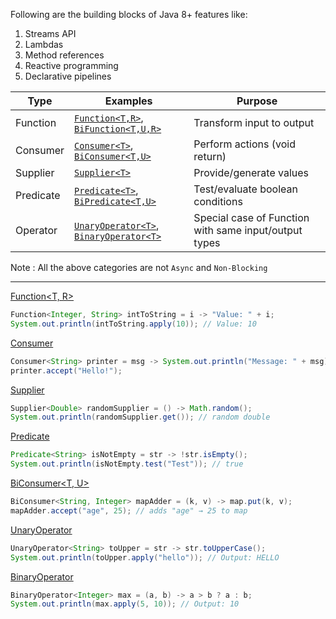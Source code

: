 Following are the building blocks of Java 8+ features like:
1) Streams API
2) Lambdas
3) Method references
4) Reactive programming
5) Declarative pipelines

| Type      | Examples                             | Purpose                                      |
|-----------|--------------------------------------|----------------------------------------------|
| Function  | [`Function<T,R>`](https://github.com/mnp014/Java/blob/master/Java8/Functional%20Interface%20/Function%3CT%2C%20R%3E.md), [`BiFunction<T,U,R>`](https://github.com/mnp014/Java/blob/master/Java8/Functional%20Interface%20/BiFunction%3CT%2C%20U%2C%20R%3E.md) | Transform input to output                    |
| Consumer  | [`Consumer<T>`](https://github.com/mnp014/Java/blob/master/Java8/Functional%20Interface%20/Consumer%3CT%3E.md), [`BiConsumer<T,U>`](https://github.com/mnp014/Java/blob/master/Java8/Functional%20Interface%20/BiConsumer%3CT%2C%20U%3E.md)     | Perform actions (void return)                |
| Supplier  | [`Supplier<T>`](https://github.com/mnp014/Java/blob/master/Java8/Functional%20Interface%20/Supplier%3CT%3E.md)                        | Provide/generate values                      |
| Predicate | [`Predicate<T>`](https://github.com/mnp014/Java/blob/master/Java8/Functional%20Interface%20/Predicate%3CT%3E.md), [`BiPredicate<T,U>`](https://github.com/mnp014/Java/blob/master/Java8/Functional%20Interface%20/BiPredicate%3CT%2C%20U%3E.md)   | Test/evaluate boolean conditions             |
| Operator  | [`UnaryOperator<T>`](https://github.com/mnp014/Java/blob/master/Java8/Functional%20Interface%20/UnaryOperator%3CT%3E.md), [`BinaryOperator<T>`](https://github.com/mnp014/Java/blob/master/Java8/Functional%20Interface%20/BinaryOperator%3CT%3E.md) | Special case of Function with same input/output types |

Note : All the above categories are not `Async` and `Non-Blocking`


----

[Function<T, R>](https://github.com/mnp014/Java/blob/master/Java8/Functional%20Interface%20/Function%3CT%2C%20R%3E.md)
```java
Function<Integer, String> intToString = i -> "Value: " + i;
System.out.println(intToString.apply(10)); // Value: 10
```
[Consumer<T>](https://github.com/mnp014/Java/blob/master/Java8/Functional%20Interface%20/Consumer%3CT%3E.md)
```java
Consumer<String> printer = msg -> System.out.println("Message: " + msg);
printer.accept("Hello!");
```
[Supplier<T>](https://github.com/mnp014/Java/blob/master/Java8/Functional%20Interface%20/Supplier%3CT%3E.md)
```java
Supplier<Double> randomSupplier = () -> Math.random();
System.out.println(randomSupplier.get()); // random double
```
[Predicate<T>](https://github.com/mnp014/Java/blob/master/Java8/Functional%20Interface%20/Predicate%3CT%3E.md)
```java
Predicate<String> isNotEmpty = str -> !str.isEmpty();
System.out.println(isNotEmpty.test("Test")); // true
```
[BiConsumer<T, U>](https://github.com/mnp014/Java/blob/master/Java8/Functional%20Interface%20/BiConsumer%3CT%2C%20U%3E.md)
```java
BiConsumer<String, Integer> mapAdder = (k, v) -> map.put(k, v);
mapAdder.accept("age", 25); // adds "age" → 25 to map
```
[UnaryOperator<T>](https://github.com/mnp014/Java/blob/master/Java8/Functional%20Interface%20/UnaryOperator%3CT%3E.md)
```java
UnaryOperator<String> toUpper = str -> str.toUpperCase();
System.out.println(toUpper.apply("hello")); // Output: HELLO
```
[BinaryOperator<T>](https://github.com/mnp014/Java/blob/master/Java8/Functional%20Interface%20/BinaryOperator%3CT%3E.md)
```java
BinaryOperator<Integer> max = (a, b) -> a > b ? a : b;
System.out.println(max.apply(5, 10)); // Output: 10
```



